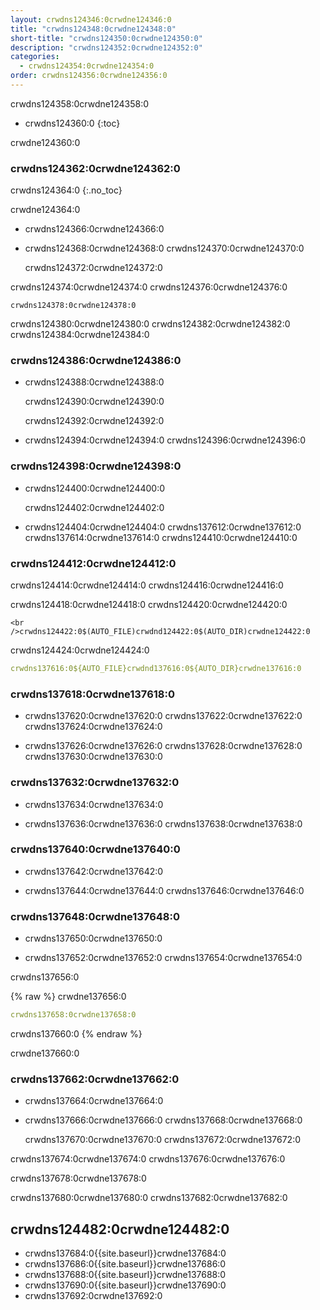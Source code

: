 ```yaml
---
layout: crwdns124346:0crwdne124346:0
title: "crwdns124348:0crwdne124348:0"
short-title: "crwdns124350:0crwdne124350:0"
description: "crwdns124352:0crwdne124352:0"
categories:
  - crwdns124354:0crwdne124354:0
order: crwdns124356:0crwdne124356:0
---
```

crwdns124358:0crwdne124358:0

- crwdns124360:0
{:toc}

crwdne124360:0

### crwdns124362:0crwdne124362:0

crwdns124364:0
{:.no_toc}

crwdne124364:0

- crwdns124366:0crwdne124366:0

- crwdns124368:0crwdne124368:0 crwdns124370:0crwdne124370:0

    crwdns124372:0crwdne124372:0
    

crwdns124374:0crwdne124374:0 crwdns124376:0crwdne124376:0

    crwdns124378:0crwdne124378:0
    

crwdns124380:0crwdne124380:0 crwdns124382:0crwdne124382:0 crwdns124384:0crwdne124384:0

### crwdns124386:0crwdne124386:0

- crwdns124388:0crwdne124388:0

    crwdns124390:0crwdne124390:0
    

    crwdns124392:0crwdne124392:0
    

- crwdns124394:0crwdne124394:0 crwdns124396:0crwdne124396:0

### crwdns124398:0crwdne124398:0

- crwdns124400:0crwdne124400:0

    crwdns124402:0crwdne124402:0
    

- crwdns124404:0crwdne124404:0 crwdns137612:0crwdne137612:0 crwdns137614:0crwdne137614:0 crwdns124410:0crwdne124410:0

### crwdns124412:0crwdne124412:0

crwdns124414:0crwdne124414:0 crwdns124416:0crwdne124416:0

crwdns124418:0crwdne124418:0 crwdns124420:0crwdne124420:0

    <br />crwdns124422:0$(AUTO_FILE)crwdnd124422:0$(AUTO_DIR)crwdne124422:0
    

crwdns124424:0crwdne124424:0

```yaml
crwdns137616:0${AUTO_FILE}crwdnd137616:0${AUTO_DIR}crwdne137616:0
```

### crwdns137618:0crwdne137618:0

- crwdns137620:0crwdne137620:0 crwdns137622:0crwdne137622:0 crwdns137624:0crwdne137624:0

- crwdns137626:0crwdne137626:0 crwdns137628:0crwdne137628:0 crwdns137630:0crwdne137630:0

### crwdns137632:0crwdne137632:0

- crwdns137634:0crwdne137634:0

- crwdns137636:0crwdne137636:0 crwdns137638:0crwdne137638:0

### crwdns137640:0crwdne137640:0

- crwdns137642:0crwdne137642:0

- crwdns137644:0crwdne137644:0 crwdns137646:0crwdne137646:0

### crwdns137648:0crwdne137648:0

- crwdns137650:0crwdne137650:0

- crwdns137652:0crwdne137652:0 crwdns137654:0crwdne137654:0

crwdns137656:0

{% raw %}
crwdne137656:0

```yaml
crwdns137658:0crwdne137658:0
```

crwdns137660:0
{% endraw %}

crwdne137660:0

### crwdns137662:0crwdne137662:0

- crwdns137664:0crwdne137664:0

- crwdns137666:0crwdne137666:0 crwdns137668:0crwdne137668:0

    crwdns137670:0crwdne137670:0 crwdns137672:0crwdne137672:0
    

crwdns137674:0crwdne137674:0 crwdns137676:0crwdne137676:0

crwdns137678:0crwdne137678:0

crwdns137680:0crwdne137680:0 crwdns137682:0crwdne137682:0

## crwdns124482:0crwdne124482:0

- crwdns137684:0{{site.baseurl}}crwdne137684:0
- crwdns137686:0{{site.baseurl}}crwdne137686:0
- crwdns137688:0{{site.baseurl}}crwdne137688:0
- crwdns137690:0{{site.baseurl}}crwdne137690:0
- crwdns137692:0crwdne137692:0